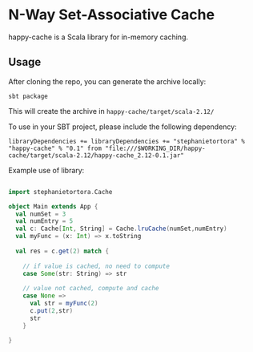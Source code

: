 # N-Way Set-Associative Cache

happy-cache is a Scala library for in-memory caching.

## Usage 
After cloning the repo, you can generate the archive locally:

```sbtshell
sbt package 
```

This will create the archive in `happy-cache/target/scala-2.12/`

To use in your SBT project, please include the following dependency:

```sbtshell
libraryDependencies += libraryDependencies += "stephanietortora" % "happy-cache" % "0.1" from "file:///$WORKING_DIR/happy-cache/target/scala-2.12/happy-cache_2.12-0.1.jar"
``` 

Example use of library:  

```scala

import stephanietortora.Cache

object Main extends App {
  val numSet = 3 
  val numEntry = 5 
  val c: Cache[Int, String] = Cache.lruCache(numSet,numEntry)
  val myFunc = (x: Int) => x.toString
  
  val res = c.get(2) match {
  
    // if value is cached, no need to compute 
    case Some(str: String) => str 
   
    // value not cached, compute and cache 
    case None => 
      val str = myFunc(2)
      c.put(2,str)
      str 
    }

}
```